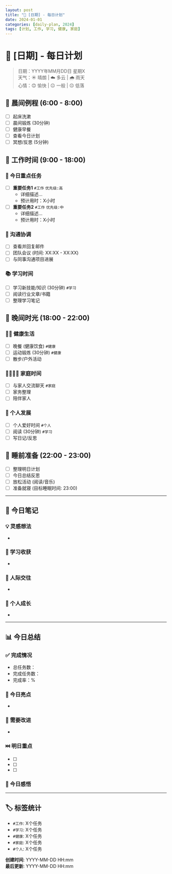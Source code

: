 ```yaml
---
layout: post
title: "📅 [日期] - 每日计划"
date: 2024-01-01
categories: [daily-plan, 2024]
tags: [计划, 工作, 学习, 健康, 家庭]
---
```


# 📅 [日期] - 每日计划

> 日期：YYYY年MM月DD日 星期X  
> 天气：☀️ 晴朗 | ☁️ 多云 | 🌧️ 雨天  
> 心情：😊 愉快 | 😐 一般 | 😔 低落  

## 🌅 晨间例程 (6:00 - 8:00)

- [ ] 起床洗漱
- [ ] 晨间锻炼 (30分钟)
- [ ] 健康早餐
- [ ] 查看今日计划
- [ ] 冥想/反思 (5分钟)

## 💼 工作时间 (9:00 - 18:00)

### 🎯 今日重点任务
- [ ] **重要任务1** `#工作` `优先级:高`
  - 详细描述...
  - 预计用时：X小时
- [ ] **重要任务2** `#工作` `优先级:中`
  - 详细描述...
  - 预计用时：X小时

### 📧 沟通协调
- [ ] 查看并回复邮件
- [ ] 团队会议 (时间: XX:XX - XX:XX)
- [ ] 与同事沟通项目进展

### 📚 学习时间
- [ ] 学习新技能/知识 (30分钟) `#学习`
- [ ] 阅读行业文章/书籍
- [ ] 整理学习笔记

## 🌆 晚间时光 (18:00 - 22:00)

### 🏃‍♂️ 健康生活
- [ ] 晚餐 (健康饮食) `#健康`
- [ ] 运动锻炼 (30分钟) `#健康`
- [ ] 散步/户外活动

### 👨‍👩‍👧‍👦 家庭时间
- [ ] 与家人交流聊天 `#家庭`
- [ ] 家务整理
- [ ] 陪伴家人

### 🎯 个人发展
- [ ] 个人爱好时间 `#个人`
- [ ] 阅读 (30分钟) `#学习`
- [ ] 写日记/反思

## 🌙 睡前准备 (22:00 - 23:00)

- [ ] 整理明日计划
- [ ] 今日总结反思
- [ ] 放松活动 (阅读/音乐)
- [ ] 准备就寝 (目标睡眠时间: 23:00)

---

## 📝 今日笔记

### 💡 灵感想法
- 

### 📖 学习收获
- 

### 🤝 人际交往
- 

### 💪 个人成长
- 

---

## 📊 今日总结

### ✅ 完成情况
- 总任务数：
- 完成任务数：
- 完成率：%

### 🌟 今日亮点
- 

### 🔄 需要改进
- 

### ⏭️ 明日重点
- [ ] 
- [ ] 
- [ ] 

### 💭 今日感悟
> 

---

## 🏷️ 标签统计
- `#工作`: X个任务
- `#学习`: X个任务  
- `#健康`: X个任务
- `#家庭`: X个任务
- `#个人`: X个任务

**创建时间**: YYYY-MM-DD HH:mm  
**最后更新**: YYYY-MM-DD HH:mm
